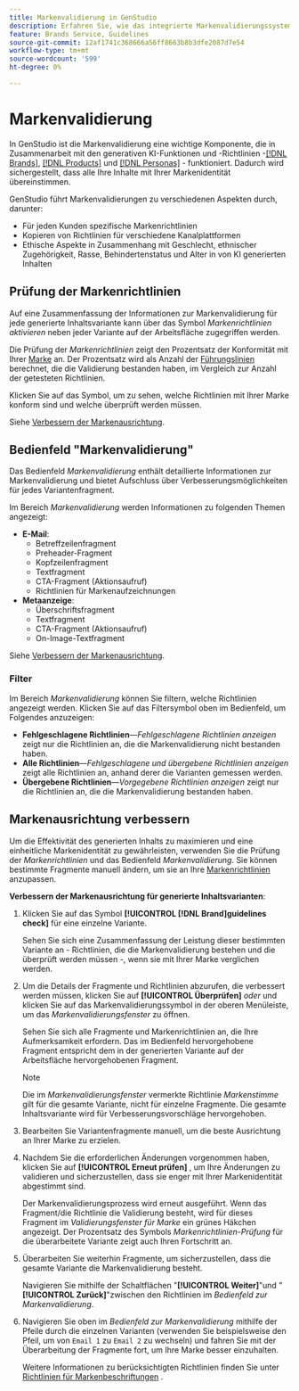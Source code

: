 ```yaml
---
title: Markenvalidierung in GenStudio
description: Erfahren Sie, wie das integrierte Markenvalidierungssystem in GenStudio funktioniert.
feature: Brands Service, Guidelines
source-git-commit: 12af1741c368666a56ff8663b8b3dfe2087d7e54
workflow-type: tm+mt
source-wordcount: '599'
ht-degree: 0%

---
```



# Markenvalidierung

In GenStudio ist die Markenvalidierung eine wichtige Komponente, die in Zusammenarbeit mit den generativen KI-Funktionen und -Richtlinien -[[!DNL Brands]](/help/user-guide/guidelines/brands.md), [[!DNL Products]](/help/user-guide/guidelines/products.md) und [[!DNL Personas]](/help/user-guide/guidelines/personas.md) - funktioniert. Dadurch wird sichergestellt, dass alle Ihre Inhalte mit Ihrer Markenidentität übereinstimmen.

GenStudio führt Markenvalidierungen zu verschiedenen Aspekten durch, darunter:

* Für jeden Kunden spezifische Markenrichtlinien
* Kopieren von Richtlinien für verschiedene Kanalplattformen
* Ethische Aspekte in Zusammenhang mit Geschlecht, ethnischer Zugehörigkeit, Rasse, Behindertenstatus und Alter in von KI generierten Inhalten

## Prüfung der Markenrichtlinien

Auf eine Zusammenfassung der Informationen zur Markenvalidierung für jede generierte Inhaltsvariante kann über das Symbol _Markenrichtlinien aktivieren_ neben jeder Variante auf der Arbeitsfläche zugegriffen werden.

Die Prüfung der _Markenrichtlinien_ zeigt den Prozentsatz der Konformität mit Ihrer [Marke](brands.md) an. Der Prozentsatz wird als Anzahl der [Führungslinien](overview.md) berechnet, die die Validierung bestanden haben, im Vergleich zur Anzahl der getesteten Richtlinien.

Klicken Sie auf das Symbol, um zu sehen, welche Richtlinien mit Ihrer Marke konform sind und welche überprüft werden müssen.

Siehe [Verbessern der Markenausrichtung](#improve-brand-alignment).

## Bedienfeld &quot;Markenvalidierung&quot;

Das Bedienfeld _Markenvalidierung_ enthält detaillierte Informationen zur Markenvalidierung und bietet Aufschluss über Verbesserungsmöglichkeiten für jedes Variantenfragment.

Im Bereich _Markenvalidierung_ werden Informationen zu folgenden Themen angezeigt:

* **E-Mail**:
   * Betreffzeilenfragment
   * Preheader-Fragment
   * Kopfzeilenfragment
   * Textfragment
   * CTA-Fragment (Aktionsaufruf)
   * Richtlinien für Markenaufzeichnungen
* **Metaanzeige**:
   * Überschriftsfragment
   * Textfragment
   * CTA-Fragment (Aktionsaufruf)
   * On-Image-Textfragment

Siehe [Verbessern der Markenausrichtung](#improve-brand-alignment).

### Filter

Im Bereich _Markenvalidierung_ können Sie filtern, welche Richtlinien angezeigt werden. Klicken Sie auf das Filtersymbol oben im Bedienfeld, um Folgendes anzuzeigen:

* **Fehlgeschlagene Richtlinien**—_Fehlgeschlagene Richtlinien anzeigen_ zeigt nur die Richtlinien an, die die Markenvalidierung nicht bestanden haben.
* **Alle Richtlinien**—_Fehlgeschlagene und übergebene Richtlinien anzeigen_ zeigt alle Richtlinien an, anhand derer die Varianten gemessen werden.
* **Übergebene Richtlinien**—_Vorgegebene Richtlinien anzeigen_ zeigt nur die Richtlinien an, die die Markenvalidierung bestanden haben.

<!-- The _Brand Validation panel_ has different areas of focus for each content channel:

* Email - brand voice and channel compliance
* Images - application photography restrictions and other considerations -->

## Markenausrichtung verbessern

Um die Effektivität des generierten Inhalts zu maximieren und eine einheitliche Markenidentität zu gewährleisten, verwenden Sie die Prüfung der _Markenrichtlinien_ und das Bedienfeld _Markenvalidierung_. Sie können bestimmte Fragmente manuell ändern, um sie an Ihre [Markenrichtlinien](brands.md) anzupassen.

**Verbessern der Markenausrichtung für generierte Inhaltsvarianten**:

1. Klicken Sie auf das Symbol **[!UICONTROL [!DNL Brand]guidelines check]** für eine einzelne Variante.

   Sehen Sie sich eine Zusammenfassung der Leistung dieser bestimmten Variante an - Richtlinien, die die Markenvalidierung bestehen und die überprüft werden müssen -, wenn sie mit Ihrer Marke verglichen werden.

1. Um die Details der Fragmente und Richtlinien abzurufen, die verbessert werden müssen, klicken Sie auf **[!UICONTROL Überprüfen]** _oder_ und klicken Sie auf das Markenvalidierungssymbol in der oberen Menüleiste, um das _Markenvalidierungsfenster_ zu öffnen.

   Sehen Sie sich alle Fragmente und Markenrichtlinien an, die Ihre Aufmerksamkeit erfordern. Das im Bedienfeld hervorgehobene Fragment entspricht dem in der generierten Variante auf der Arbeitsfläche hervorgehobenen Fragment.

   >[!NOTE]
   >
   > Die im _Markenvalidierungsfenster_ vermerkte Richtlinie _Markenstimme_ gilt für die gesamte Variante, nicht für einzelne Fragmente. Die gesamte Inhaltsvariante wird für Verbesserungsvorschläge hervorgehoben.

1. Bearbeiten Sie Variantenfragmente manuell, um die beste Ausrichtung an Ihrer Marke zu erzielen.

1. Nachdem Sie die erforderlichen Änderungen vorgenommen haben, klicken Sie auf **[!UICONTROL Erneut prüfen]** , um Ihre Änderungen zu validieren und sicherzustellen, dass sie enger mit Ihrer Markenidentität abgestimmt sind.

   Der Markenvalidierungsprozess wird erneut ausgeführt. Wenn das Fragment/die Richtlinie die Validierung besteht, wird für dieses Fragment im _Validierungsfenster für Marke_ ein grünes Häkchen angezeigt. Der Prozentsatz des Symbols _Markenrichtlinien-Prüfung_ für die überarbeitete Variante zeigt auch Ihren Fortschritt an.

1. Überarbeiten Sie weiterhin Fragmente, um sicherzustellen, dass die gesamte Variante die Markenvalidierung besteht.

   Navigieren Sie mithilfe der Schaltflächen &quot;**[!UICONTROL Weiter]**&quot;und &quot;**[!UICONTROL Zurück]**&quot;zwischen den Richtlinien im _Bedienfeld zur Markenvalidierung_.

1. Navigieren Sie oben im _Bedienfeld zur Markenvalidierung_ mithilfe der Pfeile durch die einzelnen Varianten (verwenden Sie beispielsweise den Pfeil, um von `Email 1` zu `Email 2` zu wechseln) und fahren Sie mit der Überarbeitung der Fragmente fort, um Ihre Marke besser einzuhalten.

   Weitere Informationen zu berücksichtigten Richtlinien finden Sie unter [Richtlinien für Markenbeschriftungen](/help/user-guide/guidelines/brands.md#brand-voice-guidelines) .
